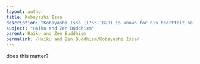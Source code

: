 ```yaml
---
layout: author
title: Kobayashi Issa
description: "Kobayashi Issa (1763-1828) is known for his heartfelt haiku that encapsulate the beauty and sorrow of nature. His work often reflects his personal struggles while embracing the whimsical aspects of life, deeply rooted in Zen mindfulness."
subject: "Haiku and Zen Buddhism"
parent: Haiku and Zen Buddhism
permalink: /Haiku and Zen Buddhism/Kobayashi Issa/
---
```


does this matter?
